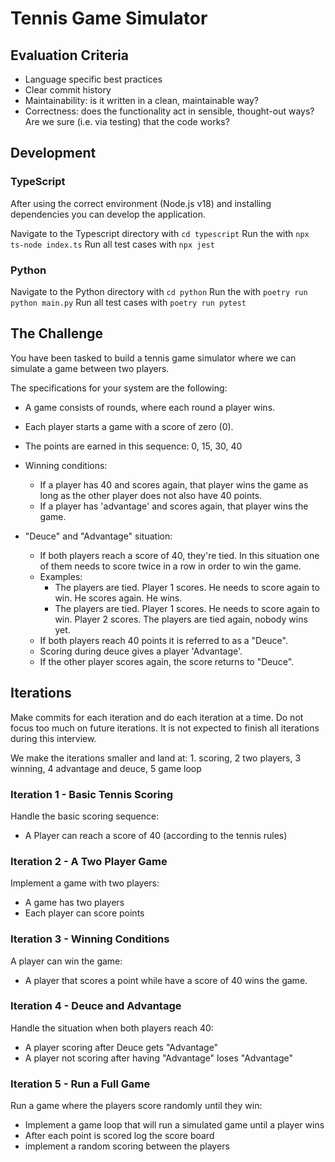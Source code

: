 # Tennis Game Simulator

## Evaluation Criteria

- Language specific best practices
- Clear commit history
- Maintainability: is it written in a clean, maintainable way?
- Correctness: does the functionality act in sensible, thought-out ways? Are we sure (i.e. via testing) that the code works?

## Development

### TypeScript
After using the correct environment (Node.js v18) and installing dependencies you can develop the application.

Navigate to the Typescript directory with `cd typescript` Run the with `npx ts-node index.ts` Run all test cases with `npx jest`

### Python
Navigate to the Python directory with `cd python` Run the with `poetry run python main.py` Run all test cases with `poetry run pytest`

## The Challenge

You have been tasked to build a tennis game simulator where we can simulate a game between two players.

The specifications for your system are the following:

- A game consists of rounds, where each round a player wins.
- Each player starts a game with a score of zero (0).
- The points are earned in this sequence: 0, 15, 30, 40
- Winning conditions:
  - If a player has 40 and scores again, that player wins the game as long as the other player does not also have 40 points.
  - If a player has 'advantage' and scores again, that player wins the game.

- "Deuce" and "Advantage" situation:
  - If both players reach a score of 40, they're tied. In this situation one of them needs to score twice in a row in order to win the game.
  - Examples:
    - The players are tied. Player 1 scores. He needs to score again to win. He scores again. He wins.
    - The players are tied. Player 1 scores. He needs to score again to win. Player 2 scores. The players are tied again, nobody wins yet.
  - If both players reach 40 points it is referred to as a "Deuce".
  - Scoring during deuce gives a player 'Advantage'.
  - If the other player scores again, the score returns to "Deuce".

## Iterations

Make commits for each iteration and do each iteration at a time.
Do not focus too much on future iterations.
It is not expected to finish all iterations during this interview.

We make the iterations smaller and land at: 1. scoring, 2 two players, 3 winning, 4 advantage and deuce, 5 game loop

### Iteration 1 - Basic Tennis Scoring

Handle the basic scoring sequence:

- A Player can reach a score of 40 (according to the tennis rules)

### Iteration 2 - A Two Player Game

Implement a game with two players:

- A game has two players
- Each player can score points

### Iteration 3 - Winning Conditions

A player can win the game:

- A player that scores a point while have a score of 40 wins the game.

### Iteration 4 - Deuce and Advantage

Handle the situation when both players reach 40:

- A player scoring after Deuce gets "Advantage"
- A player not scoring after having "Advantage" loses "Advantage"

### Iteration 5 - Run a Full Game

Run a game where the players score randomly until they win:

- Implement a game loop that will run a simulated game until a player wins
- After each point is scored log the score board
- implement a random scoring between the players
